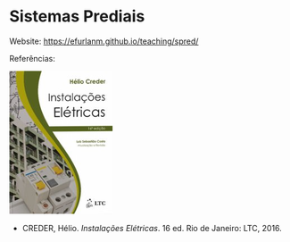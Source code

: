 # Sistemas Prediais

Website: <https://efurlanm.github.io/teaching/spred/>

Referências:

![](img/creder.jpg)

- CREDER, Hélio. *Instalações Elétricas*. 16 ed. Rio de Janeiro: LTC, 2016.
